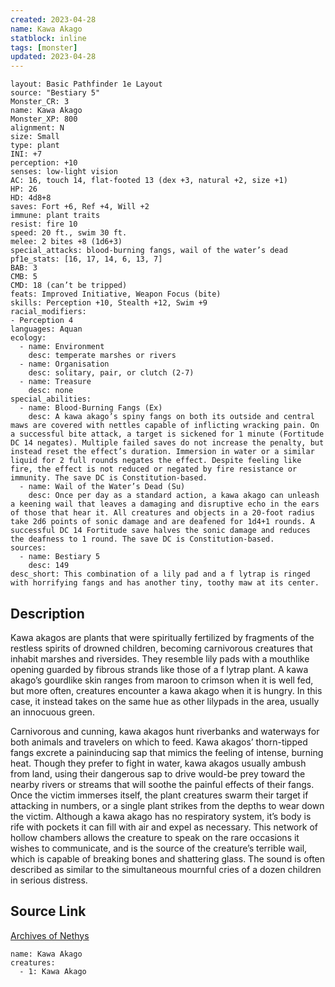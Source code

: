 ```yaml
---
created: 2023-04-28
name: Kawa Akago
statblock: inline
tags: [monster]
updated: 2023-04-28
---
```

```statblock
layout: Basic Pathfinder 1e Layout
source: "Bestiary 5"
Monster_CR: 3
name: Kawa Akago
Monster_XP: 800
alignment: N
size: Small
type: plant
INI: +7
perception: +10
senses: low-light vision
AC: 16, touch 14, flat-footed 13 (dex +3, natural +2, size +1)
HP: 26
HD: 4d8+8
saves: Fort +6, Ref +4, Will +2
immune: plant traits
resist: fire 10
speed: 20 ft., swim 30 ft.
melee: 2 bites +8 (1d6+3)
special_attacks: blood-burning fangs, wail of the water’s dead
pf1e_stats: [16, 17, 14, 6, 13, 7]
BAB: 3
CMB: 5
CMD: 18 (can’t be tripped)
feats: Improved Initiative, Weapon Focus (bite)
skills: Perception +10, Stealth +12, Swim +9
racial_modifiers:
- Perception 4
languages: Aquan
ecology:
  - name: Environment
    desc: temperate marshes or rivers
  - name: Organisation
    desc: solitary, pair, or clutch (2-7)
  - name: Treasure
    desc: none
special_abilities:
  - name: Blood-Burning Fangs (Ex)
    desc: A kawa akago’s spiny fangs on both its outside and central maws are covered with nettles capable of inflicting wracking pain. On a successful bite attack, a target is sickened for 1 minute (Fortitude DC 14 negates). Multiple failed saves do not increase the penalty, but instead reset the effect’s duration. Immersion in water or a similar liquid for 2 full rounds negates the effect. Despite feeling like fire, the effect is not reduced or negated by fire resistance or immunity. The save DC is Constitution-based.
  - name: Wail of the Water’s Dead (Su)
    desc: Once per day as a standard action, a kawa akago can unleash a keening wail that leaves a damaging and disruptive echo in the ears of those that hear it. All creatures and objects in a 20-foot radius take 2d6 points of sonic damage and are deafened for 1d4+1 rounds. A successful DC 14 Fortitude save halves the sonic damage and reduces the deafness to 1 round. The save DC is Constitution-based.
sources:
  - name: Bestiary 5
    desc: 149
desc_short: This combination of a lily pad and a f lytrap is ringed with horrifying fangs and has another tiny, toothy maw at its center.
```
## Description
Kawa akagos are plants that were spiritually fertilized by fragments of the restless spirits of drowned children, becoming carnivorous creatures that inhabit marshes and riversides. They resemble lily pads with a mouthlike opening guarded by fibrous strands like those of a f lytrap plant. A kawa akago’s gourdlike skin ranges from maroon to crimson when it is well fed, but more often, creatures encounter a kawa akago when it is hungry. In this case, it instead takes on the same hue as other lilypads in the area, usually an innocuous green.

 Carnivorous and cunning, kawa akagos hunt riverbanks and waterways for both animals and travelers on which to feed. Kawa akagos’ thorn-tipped fangs excrete a paininducing sap that mimics the feeling of intense, burning heat. Though they prefer to fight in water, kawa akagos usually ambush from land, using their dangerous sap to drive would-be prey toward the nearby rivers or streams that will soothe the painful effects of their fangs. Once the victim immerses itself, the plant creatures swarm their target if attacking in numbers, or a single plant strikes from the depths to wear down the victim. Although a kawa akago has no respiratory system, it’s body is rife with pockets it can fill with air and expel as necessary. This network of hollow chambers allows the creature to speak on the rare occasions it wishes to communicate, and is the source of the creature’s terrible wail, which is capable of breaking bones and shattering glass. The sound is often described as similar to the simultaneous mournful cries of a dozen children in serious distress.
## Source Link
[Archives of Nethys](https://aonprd.com/MonsterDisplay.aspx?ItemName=Kawa%20Akago)
```encounter-table
name: Kawa Akago
creatures:
  - 1: Kawa Akago
```
